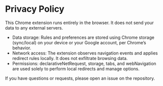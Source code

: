 # Privacy Policy

This Chrome extension runs entirely in the browser. It does not send your data to any external servers.

- Data storage: Rules and preferences are stored using Chrome storage (sync/local) on your device or your Google account, per Chrome’s behavior.
- Network access: The extension observes navigation events and applies redirect rules locally. It does not exfiltrate browsing data.
- Permissions: declarativeNetRequest, storage, tabs, and webNavigation are used solely to perform local redirects and manage options.

If you have questions or requests, please open an issue on the repository.
